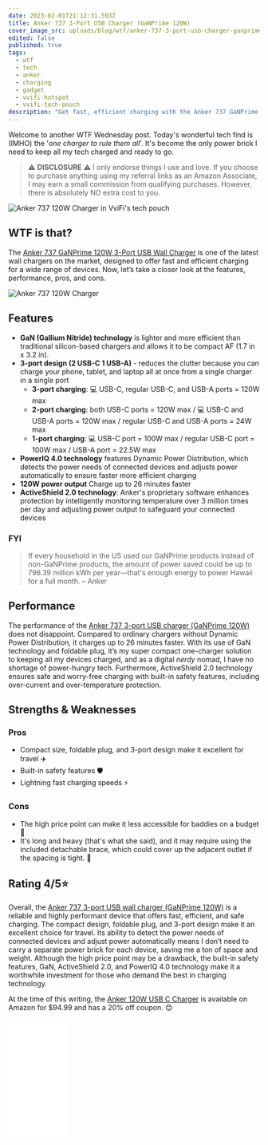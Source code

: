 ```yaml
---
date: 2023-02-01T21:12:31.593Z
title: Anker 737 3-Port USB Charger (GaNPrime 120W)
cover_image_src: uploads/blog/wtf/anker-737-3-port-usb-charger-ganprime-120w-cover.jpg
edited: false
published: true
tags:
  - wtf
  - tech
  - anker
  - charging
  - gadget
  - vvifi-hotspot
  - vvifi-tech-pouch
description: "Get fast, efficient charging with the Anker 737 GaNPrime 120W, PPS 3-Port USB Wall Charger. In-depth review covers key features, performance, and pros/cons. Make an informed decision with our comprehensive review! #anker #wallcharger #gantech #charging #gadgets"
---
```


Welcome to another WTF Wednesday post. Today's wonderful tech find is (IMHO) the '_one charger to rule them all_'. It's become the only power brick I need to keep all my tech charged and ready to go.

> ⚠️ **DISCLOSURE** ⚠️ I only endorse things I use and love. If you choose to purchase anything using my referral links as an Amazon Associate, I may earn a small commission from qualifying purchases. However, there is absolutely NO extra cost to you.

<img src="https://res.cloudinary.com/shecodez/image/upload/v1675292211/vvifi_fyi%20blog/Anker-737-120W-Charger-in-vvifi-tech-pouch.jpg" alt="Anker 737 120W Charger in VviFi's tech pouch">

## WTF is that?
The [Anker 737 GaNPrime 120W 3-Port USB Wall Charger](https://amzn.to/3Hs536Z) is one of the latest wall chargers on the market, designed to offer fast and efficient charging for a wide range of devices. Now,  let’s take a closer look at the features, performance, pros, and cons.

<img src="https://res.cloudinary.com/shecodez/image/upload/v1675292192/vvifi_fyi%20blog/Anker-737-120W-Charger.jpg" alt="Anker 737 120W Charger">

## Features 
- **GaN (Gallium Nitride) technology** is lighter and more efficient than traditional silicon-based chargers and allows it to be compact AF (1.7 in x 3.2 in). 
- **3-port design (2 USB-C 1 USB-A)** - reduces the clutter because you can charge your phone, tablet, and laptop all at once from a single charger in a single port
  - **3-port charging**: 💻 USB-C, regular USB-C, and USB-A ports = 120W max 
  - **2-port charging**: both USB-C ports = 120W max / 💻 USB-C and USB-A ports = 120W max / regular USB-C and USB-A ports = 24W max 
  - **1-port charging**: 💻 USB-C port = 100W max / regular USB-C port = 100W max / USB-A port = 22.5W max
- **PowerIQ 4.0 technology** features Dynamic Power Distribution, which detects the power needs of connected devices and adjusts power automatically to ensure faster more efficient charging
- **120W power output** Charge up to 26 minutes faster
- **ActiveShield 2.0 technology**: Anker's proprietary software enhances protection by intelligently monitoring temperature over 3 million times per day and adjusting power output to safeguard your connected devices


### FYI
>  If every household in the US used our GaNPrime products instead of non-GaNPrime products, the amount of power saved could be up to 796.39 million kWh per year—that's enough energy to power Hawaii for a full month. 
– Anker

## Performance
The performance of the [Anker 737 3-port USB charger (GaNPrime 120W)](https://amzn.to/3Hs536Z) does not disappoint. Compared to ordinary chargers without Dynamic Power Distribution, it charges up to 26 minutes faster. With its use of GaN technology and foldable plug, it’s my super compact one-charger solution to keeping all my devices charged, and as a digital _nerdy_ nomad, I have no shortage of power-hungry tech. Furthermore, ActiveShield 2.0 technology ensures safe and worry-free charging with built-in safety features, including over-current and over-temperature protection.

## Strengths & Weaknesses 
### Pros
- Compact size, foldable plug, and 3-port design make it excellent for travel ✈️
- Built-in safety features 🛡️
- Lightning fast charging speeds ⚡
### Cons
- The high price point can make it less accessible for baddies on a budget 🤑
- It's long and heavy (that's what she said), and it may require using the included detachable brace, which could cover up the adjacent outlet if the spacing is tight. 🔌

## Rating 4/5⭐
Overall, the [Anker 737 3-port USB wall charger (GaNPrime 120W)](https://amzn.to/3Hs536Z) is a reliable and highly performant device that offers fast, efficient, and safe charging. The compact design, foldable plug, and 3-port design make it an excellent choice for travel. Its ability to detect the power needs of connected devices and adjust power automatically means I don’t need to carry a separate power brick for each device, saving me a ton of space and weight. Although the high price point may be a drawback, the built-in safety features, GaN, ActiveShield 2.0, and PowerIQ 4.0 technology make it a worthwhile investment for those who demand the best in charging technology.

At the time of this writing, the [Anker 120W USB C Charger](https://amzn.to/3Hs536Z) is available on Amazon for $94.99 and  has a 20% off coupon. 😊

<iframe sandbox="allow-popups allow-scripts allow-modals allow-forms allow-same-origin" style="width:120px;height:240px;" marginwidth="0" marginheight="0" scrolling="no" frameborder="0" src="//ws-na.amazon-adsystem.com/widgets/q?ServiceVersion=20070822&OneJS=1&Operation=GetAdHtml&MarketPlace=US&source=ss&ref=as_ss_li_til&ad_type=product_link&tracking_id=vvifi_fyi-20&language=en_US&marketplace=amazon&region=US&placement=B09W2N774C&asins=B09W2N774C&linkId=fc8e9204a1bea48a89e1769a6f607b26&show_border=true&link_opens_in_new_window=true"></iframe>